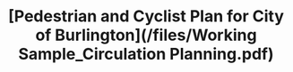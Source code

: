 ---
title: "[Pedestrian and Cyclist Plan for City of Burlington](/files/Working Sample_Circulation Planning.pdf)"
excerpt: "Sample Of Working Sample 2<br/><img src='/images/Transp2_Profile.png' style='width: 300px; height: 200px;'>"
collection: portfolio
---